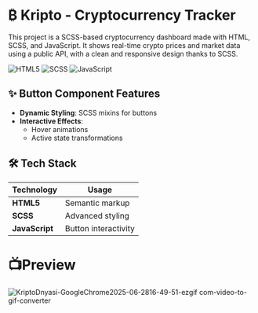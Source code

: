 # ₿ Kripto - Cryptocurrency Tracker

This project is a SCSS-based cryptocurrency dashboard made with HTML, SCSS, and JavaScript. It shows real-time crypto prices and market data using a public API, with a clean and responsive design thanks to SCSS.

![HTML5](https://img.shields.io/HTML5-1772B6?logo=HTML5&logoColor=Red)
![SCSS](https://img.shields.io/SASS-1772B6?logo=SASS&logoColor=Purple)
![JavaScript](https://img.shields.io/badge/JavaScript-ES6+-yellow)

## ✨ Button Component Features
- **Dynamic Styling**: SCSS mixins for buttons
- **Interactive Effects**: 
  - Hover animations
  - Active state transformations

## 🛠️ Tech Stack
| Technology | Usage |
|------------|-------|
| **HTML5** | Semantic markup |
| **SCSS** | Advanced styling |
| **JavaScript** | Button interactivity | 

# 📺Preview
![KriptoDnyasi-GoogleChrome2025-06-2816-49-51-ezgif com-video-to-gif-converter](https://github.com/user-attachments/assets/893d0da2-221b-4f6e-94d4-88a0958dbf64)




